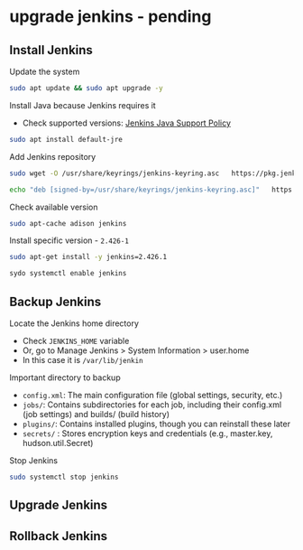 # upgrade jenkins - pending

## Install Jenkins

Update the system

```bash
sudo apt update && sudo apt upgrade -y
```

Install Java because Jenkins requires it

- Check supported versions: [Jenkins Java Support Policy](https://www.jenkins.io/doc/book/platform-information/support-policy-java)

```bash
sudo apt install default-jre
```

Add Jenkins repository

```bash
sudo wget -O /usr/share/keyrings/jenkins-keyring.asc   https://pkg.jenkins.io/debian-stable/jenkins.io-2023.key

echo "deb [signed-by=/usr/share/keyrings/jenkins-keyring.asc]"   https://pkg.jenkins.io/debian-stable binary/ | sudo tee   /etc/apt/sources.list.d/jenkins.list > /dev/null
```

Check available version

```bash
sudo apt-cache adison jenkins
```

Install specific version - `2.426-1`

```bash
sudo apt-get install -y jenkins=2.426.1
```

```bash
sydo systemctl enable jenkins
```

## Backup Jenkins

Locate the Jenkins home directory

- Check `JENKINS_HOME` variable
- Or, go to Manage Jenkins > System Information > user.home
- In this case it is `/var/lib/jenkin`

Important directory to backup

- `config.xml`: The main configuration file (global settings, security, etc.)
- `jobs/`: Contains subdirectories for each job, including their config.xml (job settings) and builds/ (build history)
- `plugins/`: Contains installed plugins, though you can reinstall these later
- `secrets/` : Stores encryption keys and credentials (e.g., master.key, hudson.util.Secret)

Stop Jenkins

```bash
sudo systemctl stop jenkins
```

## Upgrade Jenkins

## Rollback Jenkins
